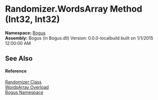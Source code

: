 # Randomizer.WordsArray Method (Int32, Int32)
 

**Namespace:**&nbsp;<a href="N_Bogus">Bogus</a><br />**Assembly:**&nbsp;Bogus (in Bogus.dll) Version: 0.0.0-localbuild built on 1/1/2015 12:00:00 AM

## See Also


#### Reference
<a href="T_Bogus_Randomizer">Randomizer Class</a><br /><a href="Overload_Bogus_Randomizer_WordsArray">WordsArray Overload</a><br /><a href="N_Bogus">Bogus Namespace</a><br />